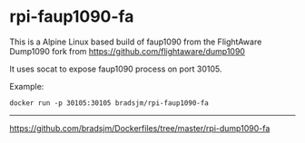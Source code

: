# rpi-faup1090-fa
This is a Alpine Linux based build of faup1090 from the FlightAware Dump1090 fork from https://github.com/flightaware/dump1090

It uses socat to expose faup1090 process on port 30105.

Example:
```
docker run -p 30105:30105 bradsjm/rpi-faup1090-fa
```

---
https://github.com/bradsjm/Dockerfiles/tree/master/rpi-dump1090-fa
